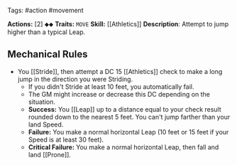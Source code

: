 Tags: #action #movement

**Actions:** [2] ⬥⬥
**Traits:** `MOVE` 
**Skill:** [[Athletics]]
**Description**: Attempt to jump higher than a typical Leap.
## Mechanical Rules

- You [[Stride]], then attempt a DC 15 [[Athletics]] check to make a long jump in the direction you were Striding.
	- If you didn't Stride at least 10 feet, you automatically fail.
	- The GM might increase or decrease this DC depending on the situation.    
	- **Success:** You [[Leap]] up to a distance equal to your check result rounded down to the nearest 5 feet. You can't jump farther than your land Speed.  
	- **Failure:** You make a normal horizontal Leap (10 feet or 15 feet if your Speed is at least 30 feet).  
	- **Critical Failure:** You make a normal horizontal Leap, then fall and land [[Prone]].
